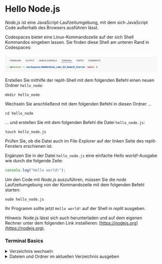# Hello Node.js

*Node.js* ist eine JavaScript-Laufzeitumgebung, mit dem sich JavaScript Code außerhalb des Browsers ausführen lässt.

Codespaces bietet eine Linux-Kommandozeile auf der sich Shell Kommandos eingeben lassen. Sie finden diese Shell am unteren Rand in Codespaces:

![shell](img/terminal.png)

Erstellen Sie mithilfe der replit-Shell mit dem folgenden Befehl einen neuen Ordner `hello_node`:

```shell
mkdir hello_node
```

Wechseln Sie anschließend mit dem folgenden Befehl in diesen Ordner ...

```shell
cd hello_node
```

... und erstellen Sie mit dem folgenden Befehl die Datei `hello_node.js`:

```shell
touch hello_node.js
```

Prüfen Sie, ob die Datei auch im File-Explorer auf der linken Seite des replit-Fensters erschienen ist.

Ergänzen Sie in der Datei `hello_node.js` eine einfache *Hello world!*-Ausgabe wie durch die folgende Zeile:

```js
console.log("Hello world!");
```

Um den Code mit *Node.js* auszuführen, müssen Sie die *node* Laufzeitumgebung von der Kommandozeile mit dem folgenden Befehl starten:

```shell
node hello_node.js
```

Ihr Programm sollte jetzt `Hello world!` auf der Shell in *replit* ausgeben.

*Hinweis:* Node.js lässt sich auch herunterladen und auf dem eigenen Rechner unter dem folgenden Link installieren: [https://nodejs.org](https://nodejs.org).

### Terminal Basics

<details>
<summary>Verzeichnis wechseln</summary>

Mittels des Befehls `cd` können Sie das Verzeichnis in der Shell wechseln.

In ein Verzeichnis wechseln:

```shell
cd <Name des Verzeichnisses oder Pfad zum Verzeichnis>
```

Ein Verzeichnis zurück gehen:

```shell
cd ..
```

In das Stammverzeichnis wechseln:

```shell
cd ~
```

In das Rootverzeichnis wechseln:

```shell
cd /
```

</details>

<details>
<summary>Dateien und Ordner im aktuellen Verzeichnis ausgeben</summary>

Mittels des Befehls `ls` können Sie sich den Inhalt des aktuellen Verzeichnisses ausgeben lassen.

Ordner und Dateien ausgeben:

```shell
ls
```

Ordner und Dateien im Listenformat ausgeben:

```shell
ls -l
```

Versteckte Dateien ausgeben:

```shell
ls -a
```

</details>
